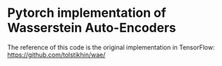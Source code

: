 # Pytorch implementation of Wasserstein Auto-Encoders
The reference of this code is the original implementation in TensorFlow:
<https://github.com/tolstikhin/wae/>
